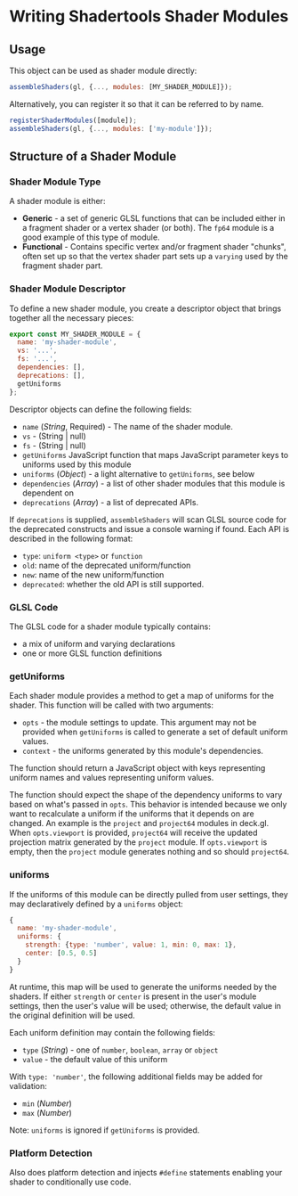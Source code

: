 # Writing Shadertools Shader Modules


## Usage


This object can be used as shader module directly:

```js
assembleShaders(gl, {..., modules: [MY_SHADER_MODULE]});
```

Alternatively, you can register it so that it can be referred to by name.

```js
registerShaderModules([module]);
assembleShaders(gl, {..., modules: ['my-module']});
```


## Structure of a Shader Module

### Shader Module Type

A shader module is either:

* **Generic** - a set of generic GLSL functions that can be included either in a fragment shader or a vertex shader (or both). The `fp64` module is a good example of this type of module.
* **Functional** - Contains specific vertex and/or fragment shader "chunks", often set up so that the vertex shader part sets up a `varying` used by the fragment shader part.


### Shader Module Descriptor

To define a new shader module, you create a descriptor object that brings together all the necessary pieces:

```js
export const MY_SHADER_MODULE = {
  name: 'my-shader-module',
  vs: '...',
  fs: '...',
  dependencies: [],
  deprecations: [],
  getUniforms
};
```

Descriptor objects can define the following fields:

* `name` (*String*, Required) - The name of the shader module.
* `vs` - (String | null)
* `fs` - (String | null)
* `getUniforms` JavaScript function that maps JavaScript parameter keys to uniforms used by this module
* `uniforms` (*Object*) - a light alternative to `getUniforms`, see below
* `dependencies` (*Array*) - a list of other shader modules that this module is dependent on
* `deprecations` (*Array*) - a list of deprecated APIs.

If `deprecations` is supplied, `assembleShaders` will scan GLSL source code for the deprecated constructs and issue a console warning if found. Each API is described in the following format:
  - `type`: `uniform <type>` or `function`
  - `old`: name of the deprecated uniform/function
  - `new`: name of the new uniform/function
  - `deprecated`: whether the old API is still supported.


### GLSL Code

The GLSL code for a shader module typically contains:

* a mix of uniform and varying declarations
* one or more GLSL function definitions


### getUniforms

Each shader module provides a method to get a map of uniforms for the shader. This function will be called with two arguments:

* `opts` - the module settings to update. This argument may not be provided when `getUniforms` is called to generate a set of default uniform values.
* `context` - the uniforms generated by this module's dependencies.

The function should return a JavaScript object with keys representing uniform names and values representing uniform values.

The function should expect the shape of the dependency uniforms to vary based on what's passed in `opts`. This behavior is intended because we only want to recalculate a uniform if the uniforms that it depends on are changed. An example is the `project` and `project64` modules in deck.gl. When `opts.viewport` is provided, `project64` will receive the updated projection matrix generated by the `project` module. If `opts.viewport` is empty, then the `project` module generates nothing and so should `project64`.


### uniforms

If the uniforms of this module can be directly pulled from user settings, they may declaratively defined by a `uniforms` object:

```js
{
  name: 'my-shader-module',
  uniforms: {
    strength: {type: 'number', value: 1, min: 0, max: 1},
    center: [0.5, 0.5]
  }
}
```

At runtime, this map will be used to generate the uniforms needed by the shaders. If either `strength` or `center` is present in the user's module settings, then the user's value will be used; otherwise, the default value in the original definition will be used.

Each uniform definition may contain the following fields:

* `type` (*String*) - one of `number`, `boolean`, `array` or `object`
* `value` - the default value of this uniform

With `type: 'number'`, the following additional fields may be added for validation:

* `min` (*Number*)
* `max` (*Number*)

Note: `uniforms` is ignored if `getUniforms` is provided.


### Platform Detection

Also does platform detection and injects `#define` statements enabling your shader to conditionally use code.
